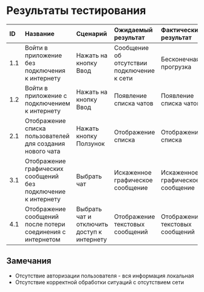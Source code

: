 # Результаты тестирования

|ID|Название|Сценарий|Ожидаемый результат|Фактический результат|Оценка|
|:---|:---|:---|:---|:---|:---|
|1.1| Войти в приложение без подключения к интернету| Нажать на кнопку Ввод| Сообщение об отсутствии подключение к сети| Бесконечная прогрузка| Тест не пройден|
|1.2| Войти в приложение с подключением к интернету| Нажать на кнопку Ввод| Появление списка чатов | Появление списка чатов |Тест пройден|
|2.1| Отображение списка пользователей для создания нового чата| Нажать кнопку Ползунок| Отображение списка| Отображение списка| Тест пройден|
|3.1| Отображение графических сообщений без подключение к интернету| Выбрать чат| Искаженное графическое сообщение| Искаженное графическое сообщение| Тест пройден|
|4.1| Отображение сообщений после потери соединения с интернетом| Выбрать чат и отключить доступ к интернету| Отображение текстовых сообщений|Отображение текстовых сообщений| Тест пройден|

## Замечания
* Отсутствие авторизации пользователя - вся информация локальная
* Отсутствие корректной обработки ситуаций с отсутствием сети
